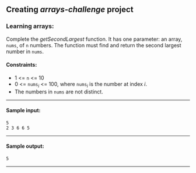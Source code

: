 ## Creating _arrays-challenge_ project

### Learning arrays:

Complete the _getSecondLargest_ function. It has one parameter:
an array, `nums`, of `n` numbers. The function must find and return the second
largest number in `nums`.

#### Constraints:

- 1 <= `n` <= 10
- 0 <= `nums`<sub><i>i</i></sub> <= 100, where `nums`<sub><i>i</i></sub>
  is the number at index _i_.
- The numbers in `nums` are not distinct.

---

#### Sample input:

`5`  
`2 3 6 6 5`

---

#### Sample output:

`5`

---
